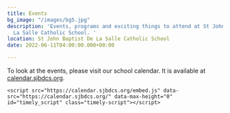 ```yaml
---
title: Events
bg_image: "/images/bg5.jpg"
description: 'Events, programs and exciting things to attend at St John Baptist De
  La Salle Catholic School. '
location: St John Baptist De La Salle Catholic School
date: 2022-06-11T04:00:00.000+00:00

---
```

To look at the events, please visit our school calendar. It is available at [calendar.sjbdcs.org](https://calendar.sjbdcs.org).

    <script src="https://calendar.sjbdcs.org/embed.js" data-src="https://calendar.sjbdcs.org/" data-max-height="0"  id="timely_script" class="timely-script"></script>